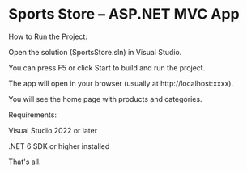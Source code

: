 # Sports Store – ASP.NET MVC App

How to Run the Project:

Open the solution (SportsStore.sln) in Visual Studio.

You can press F5 or click Start to build and run the project.

The app will open in your browser (usually at http://localhost:xxxx).

You will see the home page with products and categories.

Requirements:

Visual Studio 2022 or later

.NET 6 SDK or higher installed

That's all.
